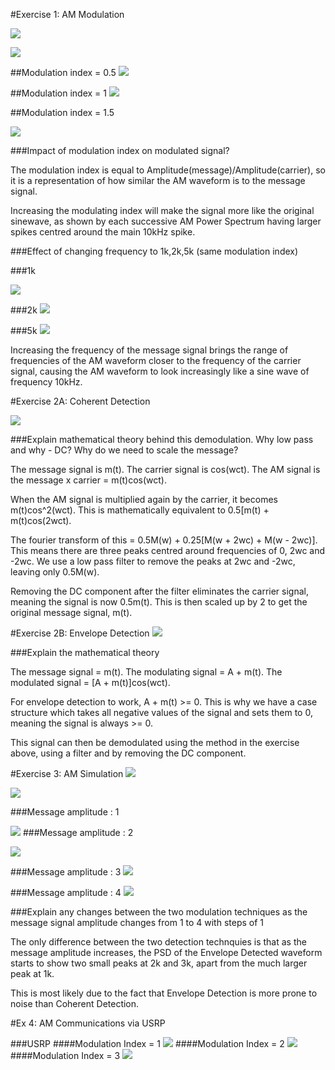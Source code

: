 #Exercise 1: AM Modulation

![](https://cloud.githubusercontent.com/assets/2521843/22418782/56e8c112-e6d2-11e6-947e-364ff845c1ce.png)



![](https://cloud.githubusercontent.com/assets/2521843/22418832/9b02224e-e6d2-11e6-9510-a753477ebeeb.png)

##Modulation index = 0.5
![](https://cloud.githubusercontent.com/assets/2521843/22418915/fbb14ac0-e6d2-11e6-9737-e33737ac3c42.png)

##Modulation index = 1
![](https://cloud.githubusercontent.com/assets/2521843/22418936/144243b4-e6d3-11e6-8556-98e53970b8ba.png)

##Modulation index = 1.5

![](https://cloud.githubusercontent.com/assets/2521843/22418963/2cf2ddc4-e6d3-11e6-96db-915a855ae067.png)

###Impact of modulation index on modulated signal?

The modulation index is equal to Amplitude(message)/Amplitude(carrier), so it is a representation of how similar the AM waveform is to the message signal. 

Increasing the modulating index will make the signal more like the original sinewave, as shown by each successive AM Power Spectrum having larger spikes centred around the main 10kHz spike.


###Effect of changing frequency to 1k,2k,5k (same modulation index)

###1k

![](https://cloud.githubusercontent.com/assets/2521843/22419099/cc80b848-e6d3-11e6-8e0f-6c785027d946.png)

###2k
![](https://cloud.githubusercontent.com/assets/2521843/22419138/fdefda4e-e6d3-11e6-9754-06afac5a15b9.png)

###5k
![](https://cloud.githubusercontent.com/assets/2521843/22419166/1dee6ed2-e6d4-11e6-87c5-c263fa1bcbdf.png)


Increasing the frequency of the message signal brings the range of frequencies of the AM waveform closer to the frequency of the carrier signal, causing the AM waveform to look increasingly like a sine wave of frequency 10kHz. 

#Exercise 2A: Coherent Detection

![](https://cloud.githubusercontent.com/assets/2521843/22419295/b74bad38-e6d4-11e6-851e-7a423c6d8fe1.png)

###Explain mathematical theory behind this demodulation. Why low pass and why - DC? Why do we need to scale the message?

The message signal is m(t). The carrier signal is cos(wct). The AM signal is the message x carrier =  m(t)cos(wct). 

When the AM signal is multiplied again by the carrier, it becomes m(t)cos^2(wct). This is mathematically equivalent to 0.5[m(t) + m(t)cos(2wct). 

The fourier transform of this = 0.5M(w) + 0.25[M(w + 2wc) + M(w - 2wc)]. This means there are three peaks centred around frequencies of 0, 2wc and -2wc. We use a low pass filter to remove the peaks at 2wc and -2wc, leaving only 0.5M(w).

Removing the DC component after the filter eliminates the carrier signal, meaning the signal is now 0.5m(t). This is then scaled up by 2 to get the original message signal, m(t).



#Exercise 2B: Envelope Detection
![](https://cloud.githubusercontent.com/assets/2521843/22419380/21913f78-e6d5-11e6-81a3-c26300a94116.png)

###Explain the mathematical theory

The message signal = m(t). The modulating signal = A + m(t). The modulated signal = [A + m(t)]cos(wct).

For envelope detection to work, A + m(t) >= 0. This is why we have a case structure which takes all negative values of the signal and sets them to 0, meaning the signal is always >= 0.

This signal can then be demodulated using the method in the exercise above, using a filter and by removing the DC component.



#Exercise 3: AM Simulation
![](https://cloud.githubusercontent.com/assets/2521843/22419458/7dd9865a-e6d5-11e6-84f6-fc03ed1eae67.png)


![](https://cloud.githubusercontent.com/assets/2521843/22419592/24d12a62-e6d6-11e6-9aba-1da10ab6a1ba.png)

###Message amplitude : 1

![](https://cloud.githubusercontent.com/assets/2521843/22420043/3636f9f6-e6d8-11e6-8738-2cab69c3f6cc.png)
###Message amplitude : 2

![](https://cloud.githubusercontent.com/assets/2521843/22420074/5c8ae522-e6d8-11e6-95fb-28b349d0f4c7.png)

###Message amplitude : 3
![](https://cloud.githubusercontent.com/assets/2521843/22420096/7aecd3d6-e6d8-11e6-8b94-cdcde344d05a.png)


###Message amplitude : 4
![](https://cloud.githubusercontent.com/assets/2521843/22420130/a5572e00-e6d8-11e6-83c9-b7de7c4e8e9e.png)

###Explain any changes between the two modulation techniques as the message signal amplitude changes from 1 to 4 with steps of 1

The only difference between the two detection technquies is that as the message amplitude increases, the PSD of the Envelope Detected waveform starts to show two small peaks at 2k and 3k, apart from the much larger peak at 1k. 

This is most likely due to the fact that Envelope Detection is more prone to noise than Coherent Detection.

#Ex 4: AM Communications via USRP

###USRP
####Modulation Index = 1
![](https://cloud.githubusercontent.com/assets/2521843/22585887/ffc4c110-e9f1-11e6-8285-d6c97b1c1709.png)
####Modulation Index = 2
![](https://cloud.githubusercontent.com/assets/2521843/22585912/1a8d269a-e9f2-11e6-9492-a66a7c087683.png)
####Modulation Index = 3
![](https://cloud.githubusercontent.com/assets/2521843/22585937/305d7484-e9f2-11e6-9490-92a56211a890.png)


